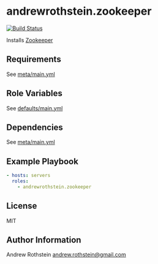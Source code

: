 andrewrothstein.zookeeper
=========================
[![Build Status](https://travis-ci.org/andrewrothstein/ansible-zookeeper.svg?branch=master)](https://travis-ci.org/andrewrothstein/ansible-zookeeper)

Installs [Zookeeper](http://zookeeper.apache.org/)

Requirements
------------

See [meta/main.yml](meta/main.yml)

Role Variables
--------------

See [defaults/main.yml](defaults/main.yml)

Dependencies
------------

See [meta/main.yml](meta/main.yml)

Example Playbook
----------------

```yml
- hosts: servers
  roles:
    - andrewrothstein.zookeeper
```

License
-------

MIT

Author Information
------------------

Andrew Rothstein <andrew.rothstein@gmail.com>
